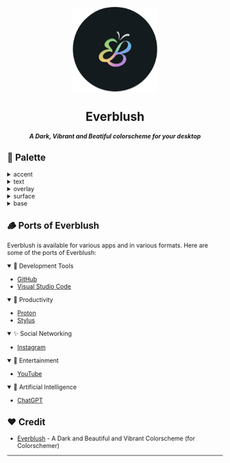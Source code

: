 <div align="center">
<img align="center" src="https://raw.githubusercontent.com/Everblush/assets/main/logo.png" height="200px" width="200px" alt="logo"> 
</div>

<h1 align="center">Everblush</h1> 
<h4 align="center"><i>A Dark, Vibrant and Beatiful colorscheme for your desktop</i></h4>

## 🎨 Palette

<details>
<summary>accent</summary>
<table align="center">
<tr>
<th>Preview</th>
<th>Variable</th>
<th>Hex</th>
<th>RGB</th>
<th>HSL</th>
</tr>
<tr>
<td><img src="assets/palette/accent-rosewater.png" alt="rosewater"></td>
<td><code>rosewater</code></td>
<td><code>#f2d3d3</code></td>
<td><code>242,211,211</code></td>
<td><code>0,54,89</code></td>
</tr>
<tr>
<td><img src="assets/palette/accent-flamingo.png" alt="flamingo"></td>
<td><code>flamingo</code></td>
<td><code>#f4a2a2</code></td>
<td><code>244,162,162</code></td>
<td><code>0,79,80</code></td>
</tr>
<tr>
<td><img src="assets/palette/accent-pink.png" alt="pink"></td>
<td><code>pink</code></td>
<td><code>#d58ac5</code></td>
<td><code>213,138,197</code></td>
<td><code>313,47,69</code></td>
</tr>
<tr>
<td><img src="assets/palette/accent-mauve.png" alt="mauve"></td>
<td><code>mauve</code></td>
<td><code>#ac7bd9</code></td>
<td><code>172,123,217</code></td>
<td><code>271,55,67</code></td>
</tr>
<tr>
<td><img src="assets/palette/accent-red.png" alt="red"></td>
<td><code>red</code></td>
<td><code>#e57474</code></td>
<td><code>229,116,116</code></td>
<td><code>0,68,68</code></td>
</tr>
<tr>
<td><img src="assets/palette/accent-maroon.png" alt="maroon"></td>
<td><code>maroon</code></td>
<td><code>#c15d5d</code></td>
<td><code>193,93,93</code></td>
<td><code>0,45,56</code></td>
</tr>
<tr>
<td><img src="assets/palette/accent-peach.png" alt="peach"></td>
<td><code>peach</code></td>
<td><code>#d68a60</code></td>
<td><code>214,138,96</code></td>
<td><code>21,59,61</code></td>
</tr>
<tr>
<td><img src="assets/palette/accent-yellow.png" alt="yellow"></td>
<td><code>yellow</code></td>
<td><code>#e5c76b</code></td>
<td><code>229,199,107</code></td>
<td><code>45,70,66</code></td>
</tr>
<tr>
<td><img src="assets/palette/accent-green.png" alt="green"></td>
<td><code>green</code></td>
<td><code>#8ccf7e</code></td>
<td><code>140,207,126</code></td>
<td><code>110,46,65</code></td>
</tr>
<tr>
<td><img src="assets/palette/accent-teal.png" alt="teal"></td>
<td><code>teal</code></td>
<td><code>#6cbf99</code></td>
<td><code>108,191,153</code></td>
<td><code>153,39,59</code></td>
</tr>
<tr>
<td><img src="assets/palette/accent-sky.png" alt="sky"></td>
<td><code>sky</code></td>
<td><code>#78c5d6</code></td>
<td><code>120,197,214</code></td>
<td><code>191,53,65</code></td>
</tr>
<tr>
<td><img src="assets/palette/accent-sapphire.png" alt="sapphire"></td>
<td><code>sapphire</code></td>
<td><code>#5aa0d8</code></td>
<td><code>90,160,216</code></td>
<td><code>207,62,60</code></td>
</tr>
<tr>
<td><img src="assets/palette/accent-blue.png" alt="blue"></td>
<td><code>blue</code></td>
<td><code>#67b0e8</code></td>
<td><code>103,176,232</code></td>
<td><code>206,74,66</code></td>
</tr>
<tr>
<td><img src="assets/palette/accent-lavender.png" alt="lavender"></td>
<td><code>lavender</code></td>
<td><code>#9a81d5</code></td>
<td><code>154,129,213</code></td>
<td><code>258,50,67</code></td>
</tr>
</table></details>
<details>
<summary>text</summary>
<table align="center">
<tr>
<th>Preview</th>
<th>Variable</th>
<th>Hex</th>
<th>RGB</th>
<th>HSL</th>
</tr>
<tr>
<td><img src="assets/palette/text-text.png" alt="text"></td>
<td><code>text</code></td>
<td><code>#dadada</code></td>
<td><code>218,218,218</code></td>
<td><code>0,0,85</code></td>
</tr>
<tr>
<td><img src="assets/palette/text-subtext1.png" alt="subtext1"></td>
<td><code>subtext1</code></td>
<td><code>#b3b9b8</code></td>
<td><code>179,185,184</code></td>
<td><code>170,4,71</code></td>
</tr>
<tr>
<td><img src="assets/palette/text-subtext0.png" alt="subtext0"></td>
<td><code>subtext0</code></td>
<td><code>#a1a7a6</code></td>
<td><code>161,167,166</code></td>
<td><code>170,3,64</code></td>
</tr>
</table></details>
<details>
<summary>overlay</summary>
<table align="center">
<tr>
<th>Preview</th>
<th>Variable</th>
<th>Hex</th>
<th>RGB</th>
<th>HSL</th>
</tr>
<tr>
<td><img src="assets/palette/overlay-overlay2.png" alt="overlay2"></td>
<td><code>overlay2</code></td>
<td><code>#5c6268</code></td>
<td><code>92,98,104</code></td>
<td><code>210,6,38</code></td>
</tr>
<tr>
<td><img src="assets/palette/overlay-overlay1.png" alt="overlay1"></td>
<td><code>overlay1</code></td>
<td><code>#4b5157</code></td>
<td><code>75,81,87</code></td>
<td><code>210,7,32</code></td>
</tr>
<tr>
<td><img src="assets/palette/overlay-overlay0.png" alt="overlay0"></td>
<td><code>overlay0</code></td>
<td><code>#3a4045</code></td>
<td><code>58,64,69</code></td>
<td><code>207,9,25</code></td>
</tr>
</table></details>
<details>
<summary>surface</summary>
<table align="center">
<tr>
<th>Preview</th>
<th>Variable</th>
<th>Hex</th>
<th>RGB</th>
<th>HSL</th>
</tr>
<tr>
<td><img src="assets/palette/surface-surface2.png" alt="surface2"></td>
<td><code>surface2</code></td>
<td><code>#31363a</code></td>
<td><code>49,54,58</code></td>
<td><code>207,8,21</code></td>
</tr>
<tr>
<td><img src="assets/palette/surface-surface1.png" alt="surface1"></td>
<td><code>surface1</code></td>
<td><code>#292e32</code></td>
<td><code>41,46,50</code></td>
<td><code>207,10,18</code></td>
</tr>
<tr>
<td><img src="assets/palette/surface-surface0.png" alt="surface0"></td>
<td><code>surface0</code></td>
<td><code>#232a2d</code></td>
<td><code>35,42,45</code></td>
<td><code>198,13,16</code></td>
</tr>
</table></details>
<details>
<summary>base</summary>
<table align="center">
<tr>
<th>Preview</th>
<th>Variable</th>
<th>Hex</th>
<th>RGB</th>
<th>HSL</th>
</tr>
<tr>
<td><img src="assets/palette/base-base.png" alt="base"></td>
<td><code>base</code></td>
<td><code>#141b1e</code></td>
<td><code>20,27,30</code></td>
<td><code>198,20,10</code></td>
</tr>
<tr>
<td><img src="assets/palette/base-mantle.png" alt="mantle"></td>
<td><code>mantle</code></td>
<td><code>#0f1518</code></td>
<td><code>15,21,24</code></td>
<td><code>200,23,8</code></td>
</tr>
<tr>
<td><img src="assets/palette/base-crust.png" alt="crust"></td>
<td><code>crust</code></td>
<td><code>#0a0f11</code></td>
<td><code>10,15,17</code></td>
<td><code>197,26,5</code></td>
</tr>
</table></details>

## 🪵 Ports of Everblush

Everblush is available for various apps and in various formats. Here are some of the ports of Everblush:

<details open>
<summary>💭 Development Tools</summary>

-   [GitHub](userstyles/styles/github)
-   [Visual Studio Code](vscode)

</details>

<details open>
<summary>📖 Productivity</summary>

-   [Proton](userstyles/styles/proton)
-   [Stylus](userstyles/styles/stylus)

</details>

<details open>
<summary>✨ Social Networking</summary>

-   [Instagram](userstyles/styles/instagram)

</details>

<details open>
<summary>🌈 Entertainment</summary>

-   [YouTube](userstyles/styles/youtube)

</details>

<details open>
<summary>🤖 Artificial Intelligence</summary>

-   [ChatGPT](userstyles/styles/chatgpt)

</details>

## ❤️ Credit

-   [Everblush](https://github.com/Everblush) - A Dark and Beautiful and Vibrant Colorscheme (for Colorschemer)

---
